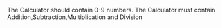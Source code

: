 The Calculator should contain 0-9 numbers.
The Calculator must contain Addition,Subtraction,Multiplication and Division

